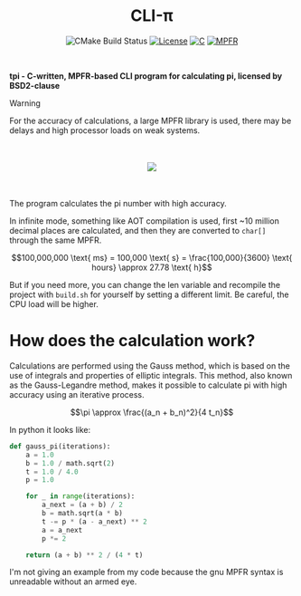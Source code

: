 <h1 align = center> CLI-π </h1> 
<div align = center>
    
![CMake Build Status](https://img.shields.io/github/actions/workflow/status/Nam4ik/CLI-pi/cmake-single-platform.yml?logo=cmake&label=build&style=flat-square)
[![License](https://img.shields.io/badge/License-BSD_2--Clause-blue.svg)](https://opensource.org/licenses/BSD-2-Clause)
[![C](https://img.shields.io/badge/C-99-blue.svg)](https://en.wikipedia.org/wiki/C_(programming_language))
[![MPFR](https://img.shields.io/badge/MPFR-4.2.0-blue.svg)](https://www.mpfr.org/)

</div>
<br>

**tpi - C-written, MPFR-based CLI program for calculating pi, licensed by BSD2-clause**

> [!WARNING]
> For the accuracy of calculations, a large MPFR library is used, there may be delays and high processor loads on weak systems.

<br>
<br>
<div align = center> 
    <img src = "./README/sample.gif"> 
</div>
<br>
<br>


The program calculates the pi number with high accuracy. 

In infinite mode, something like AOT compilation is used, first ~10 million decimal places are calculated, and then they are converted to `char[]` through the same MPFR.

$$100,000,000 \text{ ms} = 100,000 \text{ s} = \frac{100,000}{3600} \text{ hours} \approx 27.78 \text{ h}$$

But if you need more, you can change the len variable and recompile the project with `build.sh` for yourself by setting a different limit. Be careful, the CPU load will be higher.



# How does the calculation work?
Calculations are performed using the Gauss method, which is based on the use of integrals and properties of elliptic integrals. This method, also known as the Gauss-Legandre method, makes it possible to calculate pi with high accuracy using an iterative process.

$$\pi \approx \frac{(a_n + b_n)^2}{4 t_n}$$

In python it looks like: 
```python
def gauss_pi(iterations):
    a = 1.0
    b = 1.0 / math.sqrt(2)
    t = 1.0 / 4.0
    p = 1.0

    for _ in range(iterations):
        a_next = (a + b) / 2
        b = math.sqrt(a * b)
        t -= p * (a - a_next) ** 2
        a = a_next
        p *= 2

    return (a + b) ** 2 / (4 * t)
```

I'm not giving an example from my code because the gnu MPFR syntax is unreadable without an armed eye.
